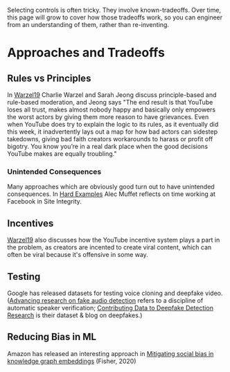 Selecting controls is often tricky.  They involve known-tradeoffs.  Over time, this page will grow to cover how those tradeoffs work, so you can engineer from an understanding of them, rather than re-inventing.

# Approaches and Tradeoffs

## Rules vs Principles
In [Warzel19](https://www.nytimes.com/2019/06/08/opinion/technology/youtube-crowder-vox-harassment-debate.html) Charlie Warzel and Sarah Jeong discuss principle-based and rule-based moderation, and Jeong says "The end result is that YouTube loses all trust, makes almost nobody happy and basically only empowers the worst actors by giving them more reason to have grievances. Even when YouTube does try to explain the logic to its rules, as it eventually did this week, it inadvertently lays out a map for how bad actors can sidestep takedowns, giving bad faith creators workarounds to harass or profit off bigotry. You know you’re in a real dark place when the good decisions YouTube makes are equally troubling."

### Unintended Consequences
Many approaches which are obviously good turn out to have unintended consequences. In [Hard Examples](https://alecmuffett.com/article/15202) Alec Muffet reflects on time working at Facebook in Site Integrity.

## Incentives
[Warzel19](https://www.nytimes.com/2019/06/08/opinion/technology/youtube-crowder-vox-harassment-debate.html) also discusses how the YouTube incentive system plays a part in the problem, as creators are incented to create viral content, which can often be viral because it's offensive in some way.

## Testing
Google has released datasets for testing voice cloning and deepfake video.  ([Advancing research on fake audio detection](https://www.blog.google/outreach-initiatives/google-news-initiative/advancing-research-fake-audio-detection/) refers to a discipline of automatic speaker verification; [Contributing Data to Deepfake Detection Research](https://ai.googleblog.com/2019/09/contributing-data-to-deepfake-detection.html) is their dataset & blog on deepfakes.)

## Reducing Bias in ML
Amazon has released an interesting approach in [Mitigating social bias in knowledge graph embeddings](https://www.amazon.science/blog/mitigating-social-bias-in-knowledge-graph-embeddings) (Fisher, 2020)
